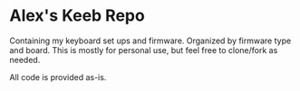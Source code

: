 # Alex's Keeb Repo
Containing my keyboard set ups and firmware. Organized by firmware type and board. This is mostly for personal use, but feel free to clone/fork as needed.

All code is provided as-is.